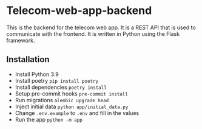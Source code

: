 # Telecom-web-app-backend

This is the backend for the telecom web app. It is a REST API that is used to communicate with the frontend. It is written in Python using the Flask framework.

## Installation
- Install Python 3.9
- Install poetry `pip install poetry`
- Install dependencies `poetry install`
- Setup pre-commit hooks `pre-commit install`
- Run migrations `alembic upgrade head`
- Inject initial data `python app/initial_data.py`
- Change `.env.example` to `.env` and fill in the values
- Run the app `python -m app`
